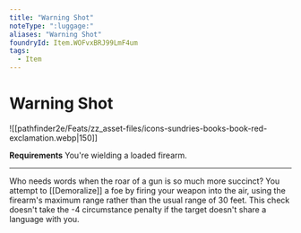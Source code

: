 ```yaml
---
title: "Warning Shot"
noteType: ":luggage:"
aliases: "Warning Shot"
foundryId: Item.WOFvxBRJ99LmF4um
tags:
  - Item
---
```


# Warning Shot
![[pathfinder2e/Feats/zz_asset-files/icons-sundries-books-book-red-exclamation.webp|150]]

**Requirements** You're wielding a loaded firearm.

* * *

Who needs words when the roar of a gun is so much more succinct? You attempt to [[Demoralize]] a foe by firing your weapon into the air, using the firearm's maximum range rather than the usual range of 30 feet. This check doesn't take the -4 circumstance penalty if the target doesn't share a language with you.

